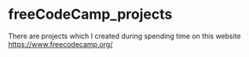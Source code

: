 # freeCodeCamp_projects
There are projects which I created during spending time on this website https://www.freecodecamp.org/
